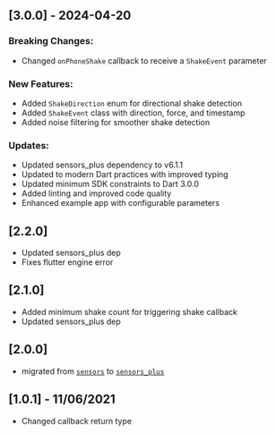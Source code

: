 ## [3.0.0] - 2024-04-20

### Breaking Changes:
* Changed `onPhoneShake` callback to receive a `ShakeEvent` parameter

### New Features:
* Added `ShakeDirection` enum for directional shake detection
* Added `ShakeEvent` class with direction, force, and timestamp
* Added noise filtering for smoother shake detection

### Updates:
* Updated sensors_plus dependency to v6.1.1
* Updated to modern Dart practices with improved typing
* Updated minimum SDK constraints to Dart 3.0.0
* Added linting and improved code quality
* Enhanced example app with configurable parameters

## [2.2.0]

* Updated sensors_plus dep
* Fixes flutter engine error

## [2.1.0]

* Added minimum shake count for triggering shake callback
* Updated sensors_plus dep

## [2.0.0]

* migrated from [`sensors`](https://pub.dev/packages/sensors) to [`sensors_plus`](https://pub.dev/packages/sensors_plus)

## [1.0.1] - 11/06/2021

* Changed callback return type
